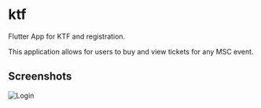 # ktf

Flutter App for KTF and registration.

This application allows for users to buy and view tickets for any MSC event.

## Screenshots

![Login]([https://drive.google.com/file/d/1BYYGeASbb-Sv9m37hIFsEopeqz5nEcd9/view?usp=sharing](https://drive.google.com/file/d/1BYYGeASbb-Sv9m37hIFsEopeqz5nEcd9/view?usp=sharing))

